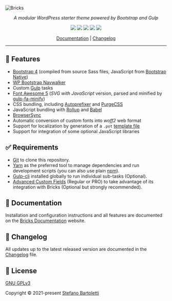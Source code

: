 ![Bricks](https://repository-images.githubusercontent.com/170774557/10d31c80-75ea-11eb-8adc-1b7b7d15f46c)


<div align="center">

_A modular WordPress starter theme powered by Bootstrap and Gulp_

[![](https://img.shields.io/github/v/release/stefanobartoletti/bricks)](https://github.com/stefanobartoletti/bricks/releases/latest)
[![](https://img.shields.io/github/last-commit/stefanobartoletti/bricks/devel)](https://github.com/stefanobartoletti/bricks/commits/devel)
[![](https://img.shields.io/david/stefanobartoletti/bricks)](https://david-dm.org/stefanobartoletti/bricks)
[![](https://img.shields.io/david/dev/stefanobartoletti/bricks)](https://david-dm.org/stefanobartoletti/bricks?type=dev)
[![](https://img.shields.io/codeclimate/maintainability/stefanobartoletti/bricks)](https://codeclimate.com/github/stefanobartoletti/bricks)

<!-- [![](https://img.shields.io/github/contributors/stefanobartoletti/bricks)](https://github.com/stefanobartoletti/bricks/graphs/contributors) -->

[Documentation](https://bricks.stefanobartoletti.it/) | [Changelog](https://github.com/stefanobartoletti/bricks/blob/master/CHANGELOG.md)

---

</div>

## 🌟 Features

- [Bootstrap 4](https://getbootstrap.com/) (compiled from source Sass files, JavaScript from [Bootstrap Native](https://github.com/thednp/bootstrap.native/))
- [WP Bootstrap Navwalker](https://github.com/wp-bootstrap/wp-bootstrap-navwalker)
- Custom [Gulp](https://gulpjs.com/) tasks
- [Font Awesome 5](https://fontawesome.com/) (*SVG with JavaScript* version, parsed and minified by [gulp-fa-minify](https://github.com/FA-Minify/gulp-fa-minify))
- CSS bundling, including [Autoprefixer](https://autoprefixer.github.io/) and [PurgeCSS](https://purgecss.com/)
- JavaScript bundling with [Rollup](https://www.rollupjs.org/) and [Babel](https://babeljs.io/)
- [BrowserSync](https://www.browsersync.io/)
- Automatic conversion of custom fonts into *woff2* web format
- Support for localization by generation of a `.pot` [template file](https://developer.wordpress.org/themes/functionality/internationalization/)
- Support for integration of some optional JavaScript libraries

## ✅ Requirements

- [Git](https://git-scm.com/) to clone this repository.
- [Yarn](https://yarnpkg.com/) as the preferred tool to manage dependencies and run development scripts (you can also use plain [npm](https://nodejs.org/)).
- [Gulp-cli](https://github.com/gulpjs/gulp-cli) installed globally to run individual sub-tasks (Optional).
- [Advanced Custom Fields](https://www.advancedcustomfields.com/) (Regular or PRO) to take advantage of its integration with Bricks (Optional but strongly recommended).

## 📖 Documentation

Installation and configuration instructions and all features are documented on the [Bricks Documentation](https://bricks.stefanobartoletti.it/) website.

## 📃 Changelog

All updates up to the latest released version are documented in the [Changelog](https://github.com/stefanobartoletti/bricks/blob/master/CHANGELOG.md) file.

## 📝 License

[GNU GPLv3](https://github.com/stefanobartoletti/bricks/blob/master/LICENSE.txt)

Copyright © 2021-present [Stefano Bartoletti](https://github.com/stefanobartoletti)